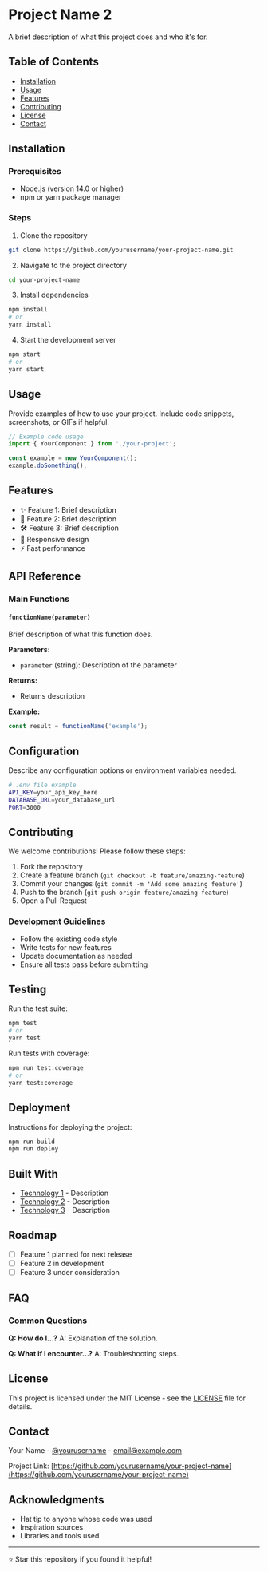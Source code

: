 # Project Name 2

A brief description of what this project does and who it's for.

## Table of Contents

- [Installation](#installation)
- [Usage](#usage)
- [Features](#features)
- [Contributing](#contributing)
- [License](#license)
- [Contact](#contact)

## Installation

### Prerequisites

- Node.js (version 14.0 or higher)
- npm or yarn package manager

### Steps

1. Clone the repository
```bash
git clone https://github.com/yourusername/your-project-name.git
```

2. Navigate to the project directory
```bash
cd your-project-name
```

3. Install dependencies
```bash
npm install
# or
yarn install
```

4. Start the development server
```bash
npm start
# or
yarn start
```

## Usage

Provide examples of how to use your project. Include code snippets, screenshots, or GIFs if helpful.

```javascript
// Example code usage
import { YourComponent } from './your-project';

const example = new YourComponent();
example.doSomething();
```

## Features

- ✨ Feature 1: Brief description
- 🚀 Feature 2: Brief description
- 🛠️ Feature 3: Brief description
- 📱 Responsive design
- ⚡ Fast performance

## API Reference

### Main Functions

#### `functionName(parameter)`

Brief description of what this function does.

**Parameters:**
- `parameter` (string): Description of the parameter

**Returns:**
- Returns description

**Example:**
```javascript
const result = functionName('example');
```

## Configuration

Describe any configuration options or environment variables needed.

```bash
# .env file example
API_KEY=your_api_key_here
DATABASE_URL=your_database_url
PORT=3000
```

## Contributing

We welcome contributions! Please follow these steps:

1. Fork the repository
2. Create a feature branch (`git checkout -b feature/amazing-feature`)
3. Commit your changes (`git commit -m 'Add some amazing feature'`)
4. Push to the branch (`git push origin feature/amazing-feature`)
5. Open a Pull Request

### Development Guidelines

- Follow the existing code style
- Write tests for new features
- Update documentation as needed
- Ensure all tests pass before submitting

## Testing

Run the test suite:

```bash
npm test
# or
yarn test
```

Run tests with coverage:

```bash
npm run test:coverage
# or
yarn test:coverage
```

## Deployment

Instructions for deploying the project:

```bash
npm run build
npm run deploy
```

## Built With

- [Technology 1](link) - Description
- [Technology 2](link) - Description
- [Technology 3](link) - Description

## Roadmap

- [ ] Feature 1 planned for next release
- [ ] Feature 2 in development
- [ ] Feature 3 under consideration

## FAQ

### Common Questions

**Q: How do I...?**
A: Explanation of the solution.

**Q: What if I encounter...?**
A: Troubleshooting steps.

## License

This project is licensed under the MIT License - see the [LICENSE](LICENSE) file for details.

## Contact

Your Name - [@yourusername](https://twitter.com/yourusername) - email@example.com

Project Link: [https://github.com/yourusername/your-project-name](https://github.com/yourusername/your-project-name)

## Acknowledgments

- Hat tip to anyone whose code was used
- Inspiration sources
- Libraries and tools used

---

⭐ Star this repository if you found it helpful!